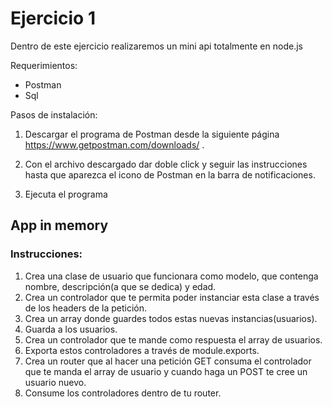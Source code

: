 # Ejercicio 1

Dentro de este ejercicio realizaremos un mini api totalmente en node.js

Requerimientos:

* Postman
* Sql

Pasos de instalación:

1. Descargar el programa de Postman desde la siguiente página https://www.getpostman.com/downloads/ . 

1. Con el archivo descargado dar doble click y seguir las instrucciones hasta que aparezca el icono de Postman en la barra de notificaciones.

1. Ejecuta el programa

## App in memory

### Instrucciones:

1. Crea una clase de usuario que funcionara como modelo, que contenga nombre, descripción(a que se dedica) y edad.
1. Crea un controlador que te permita poder instanciar esta clase a través de los headers de la petición.
1. Crea un array donde guardes todos estas nuevas instancias(usuarios).
1. Guarda a los usuarios.
1. Crea un controlador que te mande como respuesta el array de usuarios.
1. Exporta estos controladores a través de module.exports. 
1. Crea un router que al hacer una petición GET consuma el controlador que te manda el array de usuario y cuando haga un POST te cree un usuario nuevo.
1. Consume los controladores dentro de tu router.


